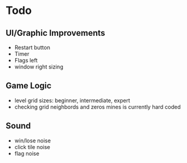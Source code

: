 # Todo

## UI/Graphic Improvements
- Restart button
- Timer
- Flags left 
- window right sizing

## Game Logic
- level grid sizes: beginner, intermediate, expert
- checking grid neighbords and zeros mines is currently hard coded


## Sound
- win/lose noise
- click tile noise
- flag noise

